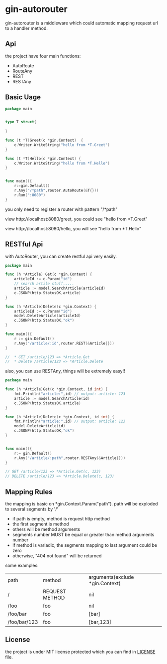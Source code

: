 # gin-autorouter

gin-autorouter is a middleware which could automatic mapping request url to a handler method.

## Api
the project have four main functions:

* AutoRoute
* RouteAny
* REST
* RESTAny


## Basic Uage

```go
package main


type T struct{
	
}

func (t *T)Greet(c *gin.Context)  {
    c.Writer.WriteString("hello from *T.Greet")
}

func (t *T)Hello(c *gin.Context) {
    c.Writer.WriteString("hello from *T.Hello")
}


func main(){
	r:=gin.Default()
	r.Any("/*path",router.AutoRoute(&T{}))
	r.Run(":8080")	
}


```
you only need to register a router with pattern "/*path"

view http://localhost:8080/greet, you could see "hello from *T.Greet"

view http://localhost:8080/hello, you will see "hello from *T.Hello"

## RESTful Api
with AutoRouter, you can create restful api very easily.

```go
package main

func (h *Article) Get(c *gin.Context) {
	articleId := c.Param("id")
	// search artile stuff.....
	article := model.SearchArticle(articleId)
	c.JSONP(http.StatusOK,article)
}

func (h *Article)Delete(c *gin.Context) {
	articleId := c.Param("id")
	model.DeleteArticle(articleId)
	c.JSONP(http.StatusOK,"ok")
}

func main(){
	r := gin.Default()
	r.Any("/article/:id",router.REST(&Article{}))
}

//  * GET /article/123 => *Article.Get
//  * Delete /article/123 => *Article.Delete
```
also, you can use RESTAny, things will be extremely easy!!

```go
package main

func (h *Article)Get(c *gin.Context, id int) {
	fmt.Println("article:",id) // output: article: 123
	article := model.SearchArticle(id)
	c.JSONP(http.StatusOK,article)
}

func (h *Article)Delete(c *gin.Context, id int) {
	fmt.Println("article:",id) // output: article: 123
	model.DeleteArticle(id)
	c.JSONP(http.StatusOK,"ok")
}


func main(){
	r:= gin.Default()
	r.Any("/article/:path",router.RESTAny(&Article{}))
}

// GET /article/123 => *Article.Get(c, 123)
// DELETE /article/123 => *Article.Delete(c, 123)


```

## Mapping Rules 
the mapping is basic on *gin.Context.Param("path"). path will be exploded to several segments by '/'
* if path is empty, method is request http method
* the first segment is method
* others will be method arguments
* segments number MUST be equal or greater than method arguments number
* if method is variadic, the segments mapping to last argument could be zero
* otherwise, "404 not found" will be returned


some examples: 
<table>
    <tr>
        <td>path</td>
        <td>method</td>
        <td>arguments(exclude *gin.Context)</td>
    </tr>
    <tr>
        <td>/</td>
        <td>REQUEST METHOD</td>
        <td>nil</td>
    </tr> 
    <tr>
        <td>/foo</td>
        <td>foo</td>
        <td>nil</td>
    </tr>
    <tr>
        <td>/foo/bar</td>
        <td>foo</td>
        <td>[bar]</td>
    </tr>
    <tr>
        <td>/foo/bar/123</td>
        <td>foo</td>
        <td>[bar,123]</td>
    </tr>
</table>

## License

the project is under MIT license protected which you can find in [LICENSE](https://github.com/chenqinghe/gin-autorouter/blob/master/LICENSE) file.